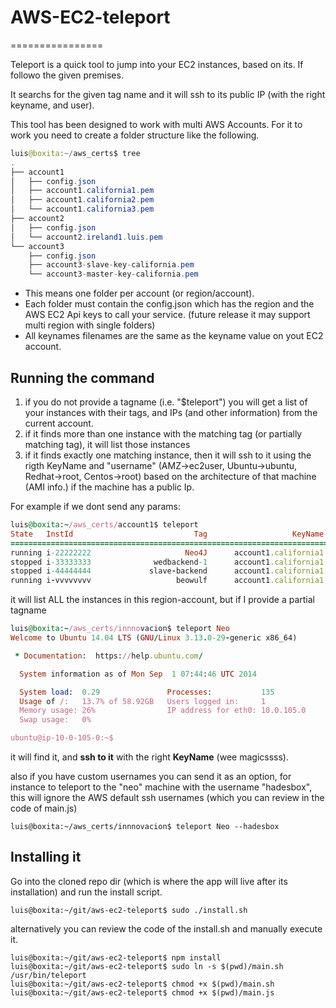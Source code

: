 # AWS-EC2-teleport
================

Teleport is a quick tool to jump into your EC2 instances, based on its. If followo the given premises.

It searchs for the given tag name and it will ssh to its public IP (with the right keyname, and user).

This tool has been designed to work with multi AWS Accounts. For it to work you need to create a folder structure like the following.


``` java
luis@boxita:~/aws_certs$ tree
.
├── account1
│   ├── config.json
│   ├── account1.california1.pem
│   ├── account1.california2.pem
│   └── account1.california3.pem
├── account2
│   ├── config.json
│   └── account2.ireland1.luis.pem
└── account3
    ├── config.json
    ├── account3-slave-key-california.pem
    └── account3-master-key-california.pem
```

* This means one folder per account (or region/account).
* Each folder must contain the config.json which has the region and the AWS EC2 Api keys to call your service. (future release it may support multi region with single folders)
* All keynames filenames are the same as the keyname value on yout EC2 account.


## Running the command

1. if you do not provide a tagname (i.e. "$teleport") you will get a list of your instances with their tags, and IPs (and other information) from the  current account.
2. if it finds more than one instance with the matching tag (or partially matching tag), it will list those instances
3. if it finds exactly one matching instance, then it will ssh to it using the rigth KeyName and "username" (AMZ->ec2user, Ubuntu->ubuntu, Redhat->root, Centos->root) based on the architecture of that machine (AMI info.) if the machine has a public Ip.

For example if we dont send any params:

```ruby
luis@boxita:~/aws_certs/account1$ teleport
State   InstId                           Tag                   KeyName       PrivateIp        PublicIp
=========================================================================================================
running i-22222222                     Neo4J      account1.california1      10.0.105.0     54.45.67.12
stopped i-33333333              wedbackend-1      account1.california1       undefined       undefined
stopped i-44444444             slave-backend      account1.california1       undefined       undefined
running i-vvvvvvvv                   beowulf      account1.california1    10.25.18.251    54.12.202.78
```

it will list ALL the instances in this region-account, but if I provide a partial tagname

```ruby
luis@boxita:~/aws_certs/innnovacion$ teleport Neo
Welcome to Ubuntu 14.04 LTS (GNU/Linux 3.13.0-29-generic x86_64)

 * Documentation:  https://help.ubuntu.com/

  System information as of Mon Sep  1 07:44:46 UTC 2014

  System load:  0.29               Processes:           135
  Usage of /:   13.7% of 58.92GB   Users logged in:     1
  Memory usage: 26%                IP address for eth0: 10.0.105.0
  Swap usage:   0%

ubuntu@ip-10-0-105-0:~$
```

it will find it, and __ssh to it__ with the right __KeyName__ (wee magicssss).

also if you have custom usernames you can send it as an option, for instance to teleport to the "neo" machine with the username "hadesbox", this will ignore the AWS default ssh usernames (which you can review in the code of main.js)

```
luis@boxita:~/aws_certs/innnovacion$ teleport Neo --hadesbox
```

## Installing it

Go into the cloned repo dir (which is where the app will live after its installation) and run the install script.
```
luis@boxita:~/git/aws-ec2-teleport$ sudo ./install.sh
```

alternatively you can review the code of the install.sh and manually execute it.

```
luis@boxita:~/git/aws-ec2-teleport$ npm install
luis@boxita:~/git/aws-ec2-teleport$ sudo ln -s $(pwd)/main.sh /usr/bin/teleport
luis@boxita:~/git/aws-ec2-teleport$ chmod +x $(pwd)/main.sh
luis@boxita:~/git/aws-ec2-teleport$ chmod +x $(pwd)/main.js
```

